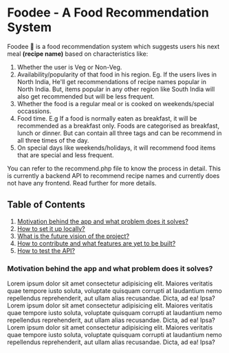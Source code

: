 # Foodee - A Food Recommendation System

Foodee :watermelon: is a food recommendation system which suggests users his next meal **(recipe name)** based on characteristics like:

1. Whether the user is Veg or Non-Veg.
2. Availability/popularity of that food in his region. Eg. If the users lives in North India, He'll get recommendations of recipe names popular in North India. But, items popular in any other region like South India will also get recommended but will be less frequent.
3. Whether the food is a regular meal or is cooked on weekends/special occassions.
4. Food time. E.g If a food is normally eaten as breakfast, it will be recommended as a breakfast only. Foods are categorised as breakfast, lunch or dinner. But can contain all three tags and can be recommend in all three times of the day.
5. On special days like weekends/holidays, it will recommend food items that are special and less frequent.

You can refer to the recommend.php file to know the process in detail.
This is currently a backend API to recommend recipe names and currently does not have any frontend. Read further for more details.

## Table of Contents

1. [Motivation behind the app and what problem does it solves?](#-Motivation-behind-the-app-and-what-problem-does-it-solves?)
2. [How to set it up locally?]()
3. [What is the future vision of the project?]()
4. [How to contribute and what features are yet to be built?]()
5. [How to test the API?]()

### Motivation behind the app and what problem does it solves?

Lorem ipsum dolor sit amet consectetur adipisicing elit. Maiores veritatis quae tempore iusto soluta, voluptate quisquam corrupti at laudantium nemo repellendus reprehenderit, aut ullam alias recusandae. Dicta, ad ea! Ipsa?Lorem ipsum dolor sit amet consectetur adipisicing elit. Maiores veritatis quae tempore iusto soluta, voluptate quisquam corrupti at laudantium nemo repellendus reprehenderit, aut ullam alias recusandae. Dicta, ad ea! Ipsa?Lorem ipsum dolor sit amet consectetur adipisicing elit. Maiores veritatis quae tempore iusto soluta, voluptate quisquam corrupti at laudantium nemo repellendus reprehenderit, aut ullam alias recusandae. Dicta, ad ea! Ipsa?

